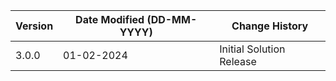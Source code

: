 | **Version** | **Date Modified (DD-MM-YYYY)** | **Change History**                                            |
|-------------|--------------------------------|---------------------------------------------------------------|
| 3.0.0       | 01-02-2024                     | Initial Solution Release                                      |